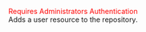 <span style="color:red">Requires Administrators Authentication</span>  
Adds a user resource to the repository.
